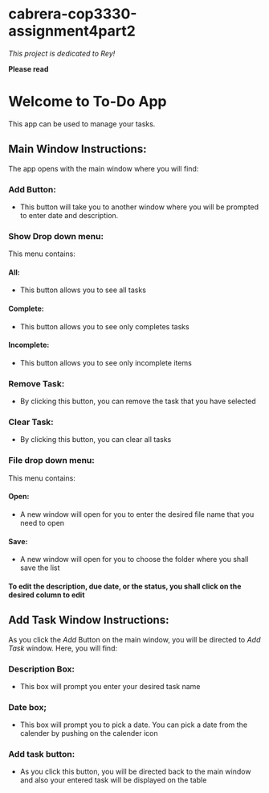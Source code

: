 # cabrera-cop3330-assignment4part2

*This project is dedicated to Rey!*

**Please read**

# Welcome to To-Do App
This app can be used to manage your tasks.

## Main Window Instructions: 
The app opens with the main window where you will find:
### Add Button:
  * This button will take you to another window where you will be prompted to enter date and description.
### Show Drop down menu:
  This menu contains:
  #### All:
   * This button allows you to see all tasks
  #### Complete:
   * This button allows you to see only completes tasks
  #### Incomplete:
   * This button allows you to see only incomplete items 
### Remove Task:
  * By clicking this button, you can remove the task that you have selected
### Clear Task:
  * By clicking this button, you can clear all tasks
### File drop down menu:
  This menu contains:
   #### Open:
   * A new window will open for you to enter the desired file name that you need to open 
   #### Save:
   * A new window will open for you to choose the folder where you shall save the list


#### To edit the description, due date, or the status, you shall click on the desired column to edit 

## Add Task Window Instructions:
As you click the *Add* Button on the main window, you will be directed to *Add Task* window.
Here, you will find:
### Description Box:
 * This box will prompt you enter your desired task name
### Date box;
 * This box will prompt you to pick a date. You can pick a date from the calender by pushing on the calender icon
### Add task button:
 * As you click this button, you will be directed back to the main window and also your entered task will be displayed on the table

